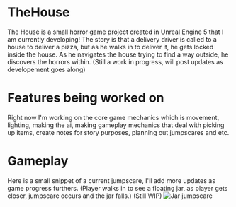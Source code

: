 # TheHouse

The House is a small horror game project created in Unreal Engine 5 that I am currently developing! The story is that a delivery driver is called to a house to deliver a pizza, but as he walks in to deliver it, he gets locked inside the house. As he navigates the house trying to find a way outside, he discovers the horrors within. (Still a work in progress, will post updates as developement goes along)

# Features being worked on

Right now I'm working on the core game mechanics which is movement, lighting, making the ai, making gameplay mechanics that deal with picking up items, create notes for story purposes, planning out jumpscares and etc.

# Gameplay

Here is a small snippet of a current jumpscare, I'll add more updates as game progress furthers. (Player walks in to see a floating jar, as player gets closer, jumpscare occurs and the jar falls.) (Still WIP)
![Jar jumpscare](jumpscare.gif)
